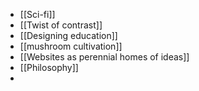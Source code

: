 - [[Sci-fi]]
- [[Twist of contrast]]
- [[Designing education]]
- [[mushroom cultivation]]
- [[Websites as perennial homes of ideas]]
- [[Philosophy]]
- 